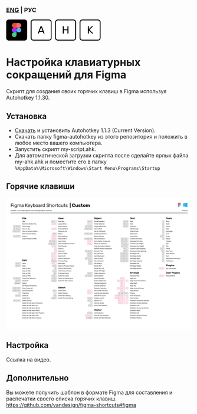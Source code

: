 ### [ENG](./README-ENG.md) | РУС
<img width="256" alt="Figma AHK" src="./figma-autohotkey.png">

# Настройка клавиатурных сокращений для Figma
Скрипт для создания своих горячих клавиш в Figma используя Autohotkey 1.1.30.

## Установка
- [Скачать](https://www.autohotkey.com/) и установить Autohotkey 1.1.3 (Current Version).
- Скачать папку figma-autohotkey из этого репозитория и положить в любое место вашего компьютера.
- Запустить скрипт my-script.ahk.
- Для автоматической загрузки скрипта после сделайте ярлык файла my-ahk.ahk и поместите его в папку `%AppData%\Microsoft\Windows\Start Menu\Programs\Startup`

## Горячие клавиши
<img width="933" alt="Shortcuts" src="./figma-autohotkey/figma/figma-shortcuts-windows-custom.png">

## Настройка
Ссылка на видео.

## Дополнительно
Вы можете получить шаблон в формате Figma для составления и распечатки своего списка горячих клавиш.
https://github.com/vandesign/figma-shortcuts#figma
